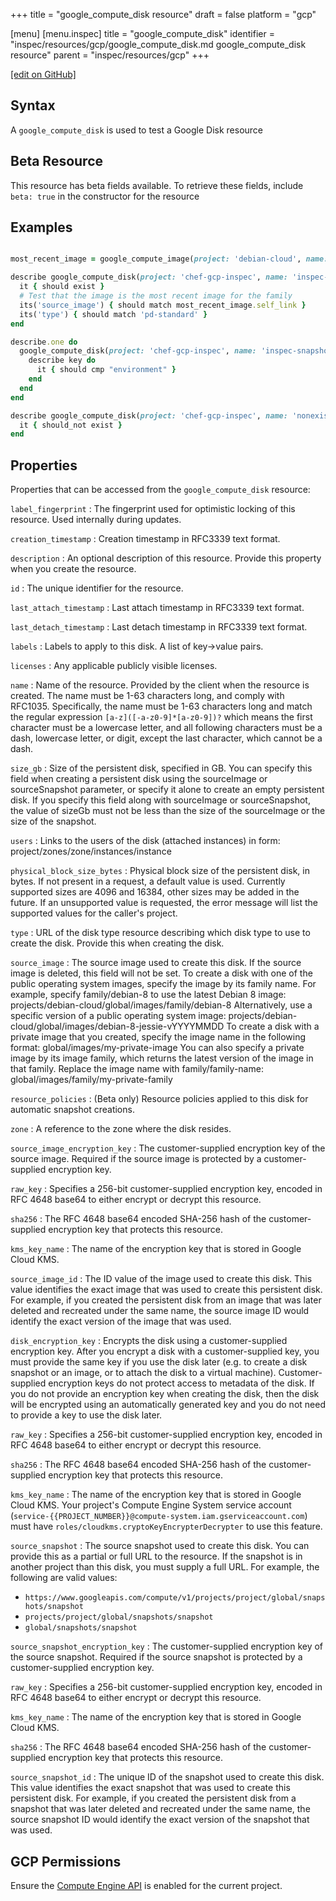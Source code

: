 +++
title = "google_compute_disk resource"
draft = false
platform = "gcp"

[menu]
  [menu.inspec]
    title = "google_compute_disk"
    identifier = "inspec/resources/gcp/google_compute_disk.md google_compute_disk resource"
    parent = "inspec/resources/gcp"
+++

[\[edit on GitHub\]](https://github.com/inspec/inspec-gcp/blob/master/docs/resources/google_compute_disk.md)

## Syntax

A `google_compute_disk` is used to test a Google Disk resource

## Beta Resource

This resource has beta fields available. To retrieve these fields, include `beta: true` in the constructor for the resource

## Examples

```ruby

most_recent_image = google_compute_image(project: 'debian-cloud', name: 'debian-10-buster-v20191014')

describe google_compute_disk(project: 'chef-gcp-inspec', name: 'inspec-snapshot-disk', zone: 'zone') do
  it { should exist }
  # Test that the image is the most recent image for the family
  its('source_image') { should match most_recent_image.self_link }
  its('type') { should match 'pd-standard' }
end

describe.one do
  google_compute_disk(project: 'chef-gcp-inspec', name: 'inspec-snapshot-disk', zone: 'zone').labels.each_pair do |key, value|
    describe key do
      it { should cmp "environment" }
    end
  end
end

describe google_compute_disk(project: 'chef-gcp-inspec', name: 'nonexistent', zone: 'zone') do
  it { should_not exist }
end
```

## Properties

Properties that can be accessed from the `google_compute_disk` resource:

`label_fingerprint`
: The fingerprint used for optimistic locking of this resource. Used internally during updates.

`creation_timestamp`
: Creation timestamp in RFC3339 text format.

`description`
: An optional description of this resource. Provide this property when you create the resource.

`id`
: The unique identifier for the resource.

`last_attach_timestamp`
: Last attach timestamp in RFC3339 text format.

`last_detach_timestamp`
: Last detach timestamp in RFC3339 text format.

`labels`
: Labels to apply to this disk. A list of key->value pairs.

`licenses`
: Any applicable publicly visible licenses.

`name`
: Name of the resource. Provided by the client when the resource is created. The name must be 1-63 characters long, and comply with RFC1035. Specifically, the name must be 1-63 characters long and match the regular expression `[a-z]([-a-z0-9]*[a-z0-9])?` which means the first character must be a lowercase letter, and all following characters must be a dash, lowercase letter, or digit, except the last character, which cannot be a dash.

`size_gb`
: Size of the persistent disk, specified in GB. You can specify this field when creating a persistent disk using the sourceImage or sourceSnapshot parameter, or specify it alone to create an empty persistent disk. If you specify this field along with sourceImage or sourceSnapshot, the value of sizeGb must not be less than the size of the sourceImage or the size of the snapshot.

`users`
: Links to the users of the disk (attached instances) in form: project/zones/zone/instances/instance

`physical_block_size_bytes`
: Physical block size of the persistent disk, in bytes. If not present in a request, a default value is used. Currently supported sizes are 4096 and 16384, other sizes may be added in the future. If an unsupported value is requested, the error message will list the supported values for the caller's project.

`type`
: URL of the disk type resource describing which disk type to use to create the disk. Provide this when creating the disk.

`source_image`
: The source image used to create this disk. If the source image is deleted, this field will not be set. To create a disk with one of the public operating system images, specify the image by its family name. For example, specify family/debian-8 to use the latest Debian 8 image: projects/debian-cloud/global/images/family/debian-8 Alternatively, use a specific version of a public operating system image: projects/debian-cloud/global/images/debian-8-jessie-vYYYYMMDD To create a disk with a private image that you created, specify the image name in the following format: global/images/my-private-image You can also specify a private image by its image family, which returns the latest version of the image in that family. Replace the image name with family/family-name: global/images/family/my-private-family

`resource_policies`
: (Beta only) Resource policies applied to this disk for automatic snapshot creations.

`zone`
: A reference to the zone where the disk resides.

`source_image_encryption_key`
: The customer-supplied encryption key of the source image. Required if the source image is protected by a customer-supplied encryption key.

  `raw_key`
  : Specifies a 256-bit customer-supplied encryption key, encoded in RFC 4648 base64 to either encrypt or decrypt this resource.

  `sha256`
  : The RFC 4648 base64 encoded SHA-256 hash of the customer-supplied encryption key that protects this resource.

  `kms_key_name`
  : The name of the encryption key that is stored in Google Cloud KMS.

`source_image_id`
: The ID value of the image used to create this disk. This value identifies the exact image that was used to create this persistent disk. For example, if you created the persistent disk from an image that was later deleted and recreated under the same name, the source image ID would identify the exact version of the image that was used.

`disk_encryption_key`
: Encrypts the disk using a customer-supplied encryption key. After you encrypt a disk with a customer-supplied key, you must provide the same key if you use the disk later (e.g. to create a disk snapshot or an image, or to attach the disk to a virtual machine). Customer-supplied encryption keys do not protect access to metadata of the disk. If you do not provide an encryption key when creating the disk, then the disk will be encrypted using an automatically generated key and you do not need to provide a key to use the disk later.

  `raw_key`
  : Specifies a 256-bit customer-supplied encryption key, encoded in RFC 4648 base64 to either encrypt or decrypt this resource.

  `sha256`
  : The RFC 4648 base64 encoded SHA-256 hash of the customer-supplied encryption key that protects this resource.

  `kms_key_name`
  : The name of the encryption key that is stored in Google Cloud KMS. Your project's Compute Engine System service account (`service-{{PROJECT_NUMBER}}@compute-system.iam.gserviceaccount.com`) must have `roles/cloudkms.cryptoKeyEncrypterDecrypter` to use this feature.

`source_snapshot`
: The source snapshot used to create this disk. You can provide this as a partial or full URL to the resource. If the snapshot is in another project than this disk, you must supply a full URL. For example, the following are valid values:
  - `https://www.googleapis.com/compute/v1/projects/project/global/snapshots/snapshot`
  - `projects/project/global/snapshots/snapshot`
  - `global/snapshots/snapshot`

`source_snapshot_encryption_key`
: The customer-supplied encryption key of the source snapshot. Required if the source snapshot is protected by a customer-supplied encryption key.

  `raw_key`
  : Specifies a 256-bit customer-supplied encryption key, encoded in RFC 4648 base64 to either encrypt or decrypt this resource.

  `kms_key_name`
  : The name of the encryption key that is stored in Google Cloud KMS.

  `sha256`
  : The RFC 4648 base64 encoded SHA-256 hash of the customer-supplied encryption key that protects this resource.

`source_snapshot_id`
: The unique ID of the snapshot used to create this disk. This value identifies the exact snapshot that was used to create this persistent disk. For example, if you created the persistent disk from a snapshot that was later deleted and recreated under the same name, the source snapshot ID would identify the exact version of the snapshot that was used.

## GCP Permissions

Ensure the [Compute Engine API](https://console.cloud.google.com/apis/library/compute.googleapis.com/) is enabled for the current project.
